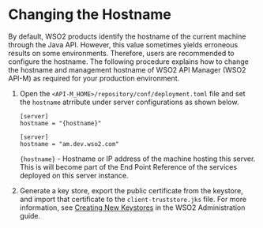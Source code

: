# Changing the Hostname

By default, WSO2 products identify the hostname of the current machine through the Java API. However, this value sometimes yields erroneous results on some environments. Therefore, users are recommended to configure the hostname. The following procedure explains how to change the hostname and management hostname of WSO2 API Manager (WSO2 API-M) as required for your production environment.

1.  Open the `<API-M_HOME>/repository/conf/deployment.toml` file and set the `hostname` atrribute under server configurations as shown below.

    ``` format tab="Format"
    [server]
    hostname = "{hostname}"
    ```
    
    ``` example tab="Example"
    [server]
    hostname = "am.dev.wso2.com"
    ```
    
    `{hostname}` - Hostname or IP address of the machine hosting this server. This is will become part of the End Point Reference of the services deployed on this server instance.

2.  Generate a key store, export the public certificate from the keystore, and import that certificate to the `client­-truststore.jks` file.
    For more information, see [Creating New Keystores](https://docs.wso2.com/display/ADMIN44x/Creating+New+Keystores) in the WSO2 Administration guide.

